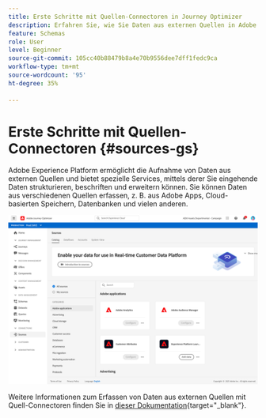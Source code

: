 ```yaml
---
title: Erste Schritte mit Quellen-Connectoren in Journey Optimizer
description: Erfahren Sie, wie Sie Daten aus externen Quellen in Adobe Journey Optimizer erfassen.
feature: Schemas
role: User
level: Beginner
source-git-commit: 105cc40b88479b8a4e70b9556dee7dff1fedc9ca
workflow-type: tm+mt
source-wordcount: '95'
ht-degree: 35%

---
```


# Erste Schritte mit Quellen-Connectoren {#sources-gs}

Adobe Experience Platform ermöglicht die Aufnahme von Daten aus externen Quellen und bietet spezielle Services, mittels derer Sie eingehende Daten strukturieren, beschriften und erweitern können. Sie können Daten aus verschiedenen Quellen erfassen, z. B. aus Adobe Apps, Cloud-basierten Speichern, Datenbanken und vielen anderen.

![](assets/sources-home.png)

Weitere Informationen zum Erfassen von Daten aus externen Quellen mit Quell-Connectoren finden Sie in [dieser Dokumentation](https://experienceleague.adobe.com/docs/experience-platform/sources/home.html?lang=de){target=&quot;_blank&quot;}.
